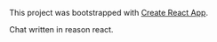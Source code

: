 This project was bootstrapped with [Create React App](https://github.com/facebookincubator/create-react-app).

Chat written in reason react.

